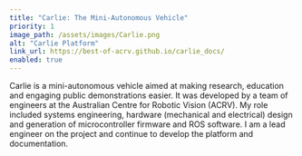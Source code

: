 ```yaml
---
title: "Carlie: The Mini-Autonomous Vehicle"
priority: 1
image_path: /assets/images/Carlie.png
alt: "Carlie Platform"
link_url: https://best-of-acrv.github.io/carlie_docs/
enabled: true
---
```


Carlie is a mini-autonomous vehicle aimed at making research, education and engaging public demonstrations easier. It was developed by a team of engineers at the Australian Centre for Robotic Vision (ACRV). My role included systems engineering, hardware (mechanical and electrical) design and generation of microcontroller firmware and ROS software. I am a lead engineer on the project and continue to develop the platform and documentation.